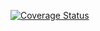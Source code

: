 [![Coverage Status](https://coveralls.io/repos/github/GeoscienceAustralia/go-rtcm/badge.svg?branch=master)](https://coveralls.io/github/GeoscienceAustralia/go-rtcm?branch=master)

